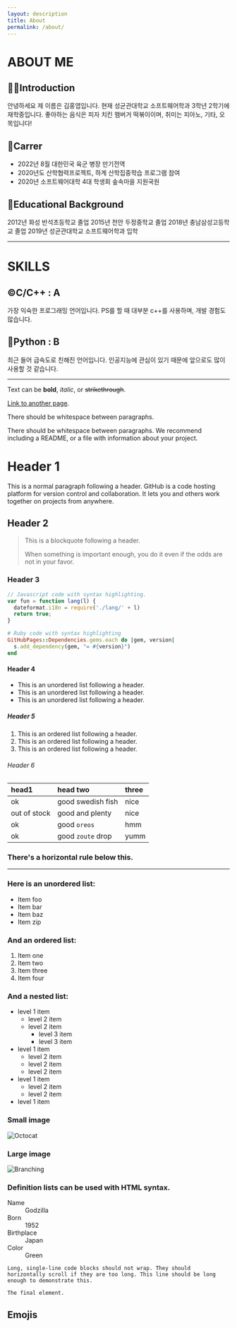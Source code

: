 ```yaml
---
layout: description
title: About
permalink: /about/
---
```


# ABOUT ME
## 🤷‍♂️Introduction
안녕하세요 제 이름은 김홍엽입니다. 현재 성균관대학교 소프트웨어학과 3학년 2학기에 재학중입니다.
좋아하는 음식은 피자 치킨 햄버거 떡볶이이며, 취미는 피아노, 기타, 오목입니다!

## 🏅Carrer
*   2022년 8월 대한민국 육군 병장 만기전역
*   2020년도 산학협력프로젝트, 하계 산학집중학습 프로그램 참여
*   2020년 소프트웨어대학 4대 학생회 솦속마을 지원국원

## 📗Educational Background
2012년 화성 반석초등학교 졸업
2015년 천안 두정중학교 졸업
2018년 충남삼성고등학교 졸업
2019년 성균관대학교 소프트웨어학과 입학

* * *

# SKILLS
## ©️C/C++ : A
가장 익숙한 프로그래밍 언어입니다. PS를 할 때 대부분 c++를 사용하며, 개발 경험도 많습니다.

## 🦎Python : B
최근 들어 급속도로 친해진 언어입니다. 인공지능에 관심이 있기 때문에 앞으로도 많이 사용할 것 같습니다.

* * *



Text can be **bold**, _italic_, or ~~strikethrough~~.

[Link to another page](./another-page.html).

There should be whitespace between paragraphs.

There should be whitespace between paragraphs. We recommend including a README, or a file with information about your project.

# Header 1

This is a normal paragraph following a header. GitHub is a code hosting platform for version control and collaboration. It lets you and others work together on projects from anywhere.

## Header 2

> This is a blockquote following a header.
>
> When something is important enough, you do it even if the odds are not in your favor.

### Header 3

```js
// Javascript code with syntax highlighting.
var fun = function lang(l) {
  dateformat.i18n = require('./lang/' + l)
  return true;
}
```

```ruby
# Ruby code with syntax highlighting
GitHubPages::Dependencies.gems.each do |gem, version|
  s.add_dependency(gem, "= #{version}")
end
```

#### Header 4

*   This is an unordered list following a header.
*   This is an unordered list following a header.
*   This is an unordered list following a header.

##### Header 5

1.  This is an ordered list following a header.
2.  This is an ordered list following a header.
3.  This is an ordered list following a header.

###### Header 6

| head1        | head two          | three |
|:-------------|:------------------|:------|
| ok           | good swedish fish | nice  |
| out of stock | good and plenty   | nice  |
| ok           | good `oreos`      | hmm   |
| ok           | good `zoute` drop | yumm  |

### There's a horizontal rule below this.

* * *

### Here is an unordered list:

*   Item foo
*   Item bar
*   Item baz
*   Item zip

### And an ordered list:

1.  Item one
1.  Item two
1.  Item three
1.  Item four

### And a nested list:

- level 1 item
  - level 2 item
  - level 2 item
    - level 3 item
    - level 3 item
- level 1 item
  - level 2 item
  - level 2 item
  - level 2 item
- level 1 item
  - level 2 item
  - level 2 item
- level 1 item

### Small image

![Octocat](https://github.githubassets.com/images/icons/emoji/octocat.png)

### Large image

![Branching](https://guides.github.com/activities/hello-world/branching.png)


### Definition lists can be used with HTML syntax.

<dl>
<dt>Name</dt>
<dd>Godzilla</dd>
<dt>Born</dt>
<dd>1952</dd>
<dt>Birthplace</dt>
<dd>Japan</dd>
<dt>Color</dt>
<dd>Green</dd>
</dl>

```
Long, single-line code blocks should not wrap. They should horizontally scroll if they are too long. This line should be long enough to demonstrate this.
```

```
The final element.
```

## Emojis

